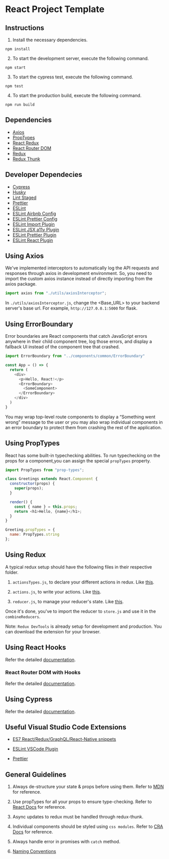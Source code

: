 # React Project Template

## Instructions

1. Install the necessary dependencies.

```
npm install
```

2. To start the development server, execute the following command.

```
npm start
```

3. To start the cypress test, execute the following command.

```
npm test
```

4. To start the production build, execute the following command.

```
npm run build
```

## Dependencies

- [Axios](https://github.com/axios/axios)
- [PropTypes](https://github.com/facebook/prop-types)
- [React Redux](https://github.com/reduxjs/react-redux)
- [React Router DOM](https://github.com/ReactTraining/react-router/tree/master/packages/react-router-dom)
- [Redux](https://github.com/reduxjs/redux)
- [Redux Thunk](https://github.com/reduxjs/redux-thunk)

## Developer Dependecies

- [Cypress](https://github.com/cypress-io/cypress)
- [Husky](https://github.com/typicode/husky)
- [Lint Staged](https://github.com/okonet/lint-staged)
- [Prettier](https://github.com/prettier/prettier)
- [ESLint](https://eslint.org/)
- [ESLint Airbnb Config](https://github.com/airbnb/javascript)
- [ESLint Prettier Config](https://github.com/prettier/eslint-config-prettier#readme)
- [ESLint Import Plugin](https://github.com/benmosher/eslint-plugin-import)
- [ESLint JSX a11y Plugin](https://github.com/evcohen/eslint-plugin-jsx-a11y#readme)
- [ESLint Prettier Plugin](https://github.com/prettier/eslint-plugin-prettier#readme)
- [ESLint React Plugin](https://github.com/yannickcr/eslint-plugin-react)

## Using Axios

We've implemented interceptors to automatically log the API requests and responses through axios in development environment. So, you need to import the custom axios instance instead of directly importing from the axios package.

```js
import axios from "./utils/axiosInterceptor";
```

In `./utils/axiosInterceptor.js`, change the <Base_URL> to your backend server's base url. For example, `http://127.0.0.1:5000` for flask.

## Using ErrorBoundary

Error boundaries are React components that catch JavaScript errors anywhere in their child component tree, log those errors, and display a fallback UI instead of the component tree that crashed.

```js
import ErrorBoundary from "../components/common/ErrorBoundary"

const App = () => {
  return (
    <div>
      <p>Hello, React!</p>
      <ErrorBoundary>
        <SomeComponent>
      </ErrorBoundary>
    </div>
  )
}
```

You may wrap top-level route components to display a “Something went wrong” message to the user or you may also wrap individual components in an error boundary to protect them from crashing the rest of the application.

## Using PropTypes

React has some built-in typechecking abilities. To run typechecking on the props for a component,you can assign the special `propTypes` property.

```js
import PropTypes from "prop-types";

class Greetings extends React.Component {
  constructor(props) {
    super(props);
  }

  render() {
    const { name } = this.props;
    return <h1>Hello, {name}</h1>;
  }
}

Greeting.propTypes = {
  name: PropTypes.string
};
```

## Using Redux

A typical redux setup should have the following files in their respective folder.

1. `actionsTypes.js`, to declare your different actions in redux. Like [this](src/redux/authentication/actionTypes.js).

2. `actions.js`, to write your actions. Like [this](src/redux/authentication/actions.js).

3. `reducer.js`, to manage your reducer's state. Like [this](src/redux/authentication/reducer.js).

Once it's done, you've to import the reducer to `store.js` and use it in the `combineReducers`.

Note: `Redux DevTools` is already setup for development and production. You can download the extension for your browser.

## Using React Hooks

Refer the detailed [documentation](https://reactjs.org/docs/hooks-intro.html).

### React Router DOM with Hooks

Refer the detailed [documentation](https://reacttraining.com/react-router/web/api/Hooks).

## Using Cypress

Refer the detailed [documentation](docs/cypress.md).

## Useful Visual Studio Code Extensions

- [ES7 React/Redux/GraphQL/React-Native snippets](https://marketplace.visualstudio.com/items?itemName=dsznajder.es7-react-js-snippets)

- [ESLint VSCode Plugin](https://marketplace.visualstudio.com/items?itemName=dbaeumer.vscode-eslint)

- [Prettier](https://marketplace.visualstudio.com/items?itemName=esbenp.prettier-vscode)

## General Guidelines

1. Always de-structure your state & props before using them. Refer to [MDN](https://developer.mozilla.org/en-US/docs/Web/JavaScript/Reference/Operators/Destructuring_assignment) for reference.

2. Use propTypes for all your props to ensure type-checking. Refer to [React Docs](https://reactjs.org/docs/typechecking-with-proptypes.html) for reference.

3. Async updates to redux must be handled through redux-thunk.

4. Individual components should be styled using `css modules`. Refer to [CRA Docs](https://create-react-app.dev/docs/adding-a-css-modules-stylesheet/) for reference.

5. Always handle error in promises with `catch` method.

6. [Naming Conventions](https://github.com/KarthikeyanRanasthala/react-project-template/blob/master/docs/naming.md)
